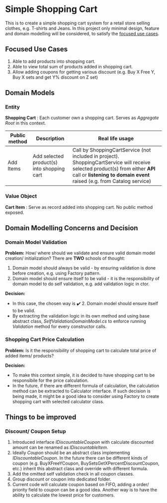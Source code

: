 # Simple Shopping Cart
This is to create a simple shopping cart system for a retail store selling clothes, e.g. T-shirts and Jeans. In this project only minimal design, feature and domain modelling will be considered, to satisfy the [focused use cases](#focused-use-cases).

## Focused Use Cases 
1. Able to add products into shopping cart.
2. Able to view total sum of products added in shopping cart.
3. Allow adding coupons for getting various discount (e.g. Buy X Free Y, Buy X sets and get Y% discount on Z set)

## Domain Models
### Entity
**Shopping Cart** 
: Each customer own a shopping cart. Serves as _Aggregate Root_ in this context.

| Public method | Description | Real life usage |
| ------------- | ----------- | --------------- |
| Add Items | Add selected product(s) into shopping cart | Call by ShoppingCartService (not included in project). ShoppingCartService will receive selected product(s) from either **API** call or **listening to domain event** raised (e.g. from Catalog service) |

### Value Object
**Cart Item** 
: Serve as record added into shopping cart. No public method exposed.

## Domain Modelling Concerns and Decision
### Domain Model Validation
**Problem:** How/ where should we validate and ensure valid domain model creation/ initialization?
There are **TWO** schools of thought: 
1. Domain model should always be valid - by ensuring validation is done before creation, e.g. using Factory pattern.
2. Domain model should ensure itself to be valid - it is the responsibility of domain model to do self validation, e.g. add validation logic in ctor.

**Decision:** 
- In this case, the chosen way is ✔️ 2. Domain model should ensure itself to be valid. 
- By extracting the validation logic in its own method and using base abstract class, _SelfValidationDomainModel.cs_ to enforce running _Validation_ method for every constructor calls.

### Shopping Cart Price Calculation
**Problem:** Is it the responsibility of shopping cart to calculate total price of added items/ products?

**Decision:** 
- To make this context simple, it is decided to have shopping cart to be responsibile for the price calculation. 
- In the future, if there are different formula of calculation, the calculation method can be extracted to Calculator interface. If such decision is being made, it might be a good idea to consider using Factory to create shopping cart with selected calculator class.

## Things to be improved
### Discount/ Coupon Setup
1. Introduced interface _IDiscountableCoupon_ with calculate discounted amount can be renamed as _IDiscountableItem_.
2. Ideally _Coupon_ should be an abstract class implementing _IDiscountableCoupon_. In the future there can be different kinds of coupon (e.g. BuyXFreeYCoupon, BuySetsGetXPercentDiscountCoupon, etc.) inherit this abstract class and override with different formula.
3. Add the omitted self validation check in all coupon classes.
4. Group discount or coupon into dedicated folder.
5. Current code will calculate coupon based on FIFO, adding a order/ priority field to coupon can be a good idea. Another way is to have the ability to calculate the lowest price for customers.
